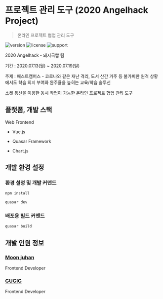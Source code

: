 # 프로젝트 관리 도구 (2020 Angelhack Project)

> 온라인 프로젝트 협업 관리 도구

![version]
![license]
![support]

2020 Angelhack - 돼지국빱 팀

기간 : 2020.07.13(월) ~ 2020.07.19(일)

주제 : 패스트캠퍼스 - 코로나와 같은 재난 격리, 도서 산간 거주 등 불가피한 원격 상황에서도 학습 의지 부여와 완주율을 높히는 교육/학습 솔루션   


소켓 통신을 이용한 동시 작업이 가능한 온라인 프로젝트 협업 관리 도구  

## 플랫폼, 개발 스택

Web Frontend

- Vue.js 

- Quasar Framework

- Chart.js


## 개발 환경 설정

### 환경 설정 및 개발 커맨드
```bash
npm install

quasar dev
```

### 배포용 빌드 커맨드
```bash
quasar build
```
   
   
## 개발 인원 정보

### [Moon juhan](https://github.com/MoonJuhan)
Frontend Developer

### [GUGIG](https://github.com/GUGIG)
Frontend Developer

[version]: https://img.shields.io/badge/version-v1.0.1-blue
[support]: https://img.shields.io/badge/support-End-black
[license]: https://img.shields.io/github/license/Team-Pork-and-Rice-Soupp/angelhack-front


